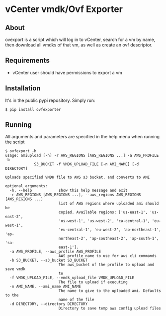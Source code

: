 # vCenter vmdk/Ovf Exporter

## About
ovexport is a script which will log in to vCenter, search for a vm by name, then download all vmdks of that vm, as well
as create an ovf descriptor.

## Requirements
- vCenter user should have permissions to export a vm

## Installation
It's in the public pypi repository. Simply run:

```
$ pip install ovfexporter
```


## Running
All arguments and parameters are specified in the help menu when running the script

    $ ovfexport -h
    usage: amiupload [-h] -r AWS_REGIONS [AWS_REGIONS ...] -a AWS_PROFILE -b
                 S3_BUCKET -f VMDK_UPLOAD_FILE [-n AMI_NAME] [-d DIRECTORY]

    Uploads specified VMDK file to AWS s3 bucket, and converts to AMI

    optional arguments:
      -h, --help            show this help message and exit
      -r AWS_REGIONS [AWS_REGIONS ...], --aws_regions AWS_REGIONS [AWS_REGIONS ...]
                            list of AWS regions where uploaded ami should be
                            copied. Available regions: ['us-east-1', 'us-east-2',
                            'us-west-1', 'us-west-2', 'ca-central-1', 'eu-west-1',
                            'eu-central-1', 'eu-west-2', 'ap-northeast-1', 'ap-
                            northeast-2', 'ap-southeast-2', 'ap-south-1', 'sa-
                            east-1'].
      -a AWS_PROFILE, --aws_profile AWS_PROFILE
                            AWS profile name to use for aws cli commands
      -b S3_BUCKET, --s3_bucket S3_BUCKET
                            The aws_bucket of the profile to upload and save vmdk
                            to
      -f VMDK_UPLOAD_FILE, --vmdk_upload_file VMDK_UPLOAD_FILE
                            The file to upload if executing
      -n AMI_NAME, --ami_name AMI_NAME
                            The name to give to the uploaded ami. Defaults to the
                            name of the file
      -d DIRECTORY, --directory DIRECTORY
                            Directory to save temp aws config upload files
